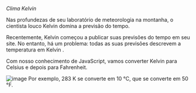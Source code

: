 *Clima Kelvin*

Nas profundezas de seu laboratório de meteorologia na montanha, o cientista louco Kelvin domina a previsão do tempo.

Recentemente, Kelvin começou a publicar suas previsões do tempo em seu site. No entanto, há um problema: todas as suas previsões descrevem a temperatura em Kelvin .

Com nosso conhecimento de JavaScript, vamos converter Kelvin para Celsius e depois para Fahrenheit.

![image](https://user-images.githubusercontent.com/80916152/189382960-09b548f4-df1e-4d25-be3b-e28da917f7d4.png)
Por exemplo, 283 K se converte em 10 °C, que se converte em 50 °F.
